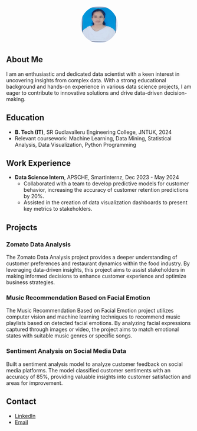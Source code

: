 

<div style="text-align: center;">
  <img src="assets/images/profile pic.jpg" alt="Data Scientist" style="border-radius: 50%; width: 100px; height: 100px;">
</div>

## About Me
I am an enthusiastic and dedicated data scientist with a keen interest in uncovering insights from complex data. With a strong educational background and hands-on experience in various data science projects, I am eager to contribute to innovative solutions and drive data-driven decision-making.

## Education
- **B. Tech (IT)**, SR Gudlavalleru Engineering College, JNTUK, 2024
- Relevant coursework: Machine Learning, Data Mining, Statistical Analysis, Data Visualization, Python Programming

## Work Experience
- **Data Science Intern**, APSCHE, Smartinternz, Dec 2023 - May 2024
  - Collaborated with a team to develop predictive models for customer behavior, increasing the accuracy of customer retention predictions by 20%.
  - Assisted in the creation of data visualization dashboards to present key metrics to stakeholders.

## Projects

### Zomato Data Analysis
The Zomato Data Analysis project provides a deeper understanding of customer preferences and restaurant dynamics within the food industry. By leveraging data-driven insights, this project aims to assist stakeholders in making informed decisions to enhance customer experience and optimize business strategies.

### Music Recommendation Based on Facial Emotion
The Music Recommendation Based on Facial Emotion project utilizes computer vision and machine learning techniques to recommend music playlists based on detected facial emotions. By analyzing facial expressions captured through images or video, the project aims to match emotional states with suitable music genres or specific songs.

### Sentiment Analysis on Social Media Data
Built a sentiment analysis model to analyze customer feedback on social media platforms. The model classified customer sentiments with an accuracy of 85%, providing valuable insights into customer satisfaction and areas for improvement.

## Contact
- [LinkedIn](https://www.linkedin.com/in/marella-mrudula-036195245?utm_source=share&utm_campaign=share_via&utm_content=profile&utm_medium=android_app)
- [Email](mailto:marellamrudula0510@gmail.com)
